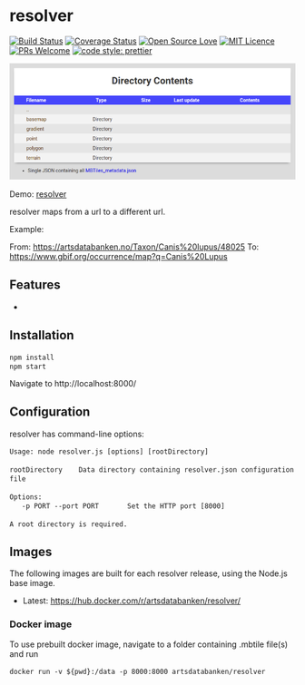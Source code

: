 # resolver

[![Build Status](https://travis-ci.org/Artsdatabanken/resolver.svg?branch=master)](https://travis-ci.org/Artsdatabanken/resolver)
[![Coverage Status](https://coveralls.io/repos/github/Artsdatabanken/resolver/badge.svg?branch=master)](https://coveralls.io/github/Artsdatabanken/resolver?branch=master)
[![Open Source Love](https://badges.frapsoft.com/os/v2/open-source.svg?v=103)](https://github.com/ellerbrock/open-source-badges/)
[![MIT Licence](https://badges.frapsoft.com/os/mit/mit.svg?v=103)](https://opensource.org/licenses/mit-license.php)
[![PRs Welcome](https://img.shields.io/badge/PRs-welcome-brightgreen.svg)](CONTRIBUTING.md#pull-requests)
[![code style: prettier](https://img.shields.io/badge/code_style-prettier-ff69b4.svg?style=flat-square)](https://github.com/prettier/prettier)

[![Screenshot](doc/screenshot.png "ratatouille screenshot")](https://maps.artsdatabanken.no)

Demo: [resolver](https://maps.artsdatabanken.no)

resolver maps from a url to a different url.

Example:

From: <https://artsdatabanken.no/Taxon/Canis%20lupus/48025>
To: <https://www.gbif.org/occurrence/map?q=Canis%20Lupus>

## Features

-

## Installation

```
npm install
npm start
```

Navigate to http://localhost:8000/

## Configuration

resolver has command-line options:

```
Usage: node resolver.js [options] [rootDirectory]

rootDirectory    Data directory containing resolver.json configuration file

Options:
   -p PORT --port PORT       Set the HTTP port [8000]

A root directory is required.
```

## Images

The following images are built for each resolver release, using the Node.js base image.

- Latest: https://hub.docker.com/r/artsdatabanken/resolver/

### Docker image

To use prebuilt docker image, navigate to a folder containing .mbtile file(s) and run

```
docker run -v ${pwd}:/data -p 8000:8000 artsdatabanken/resolver
```
